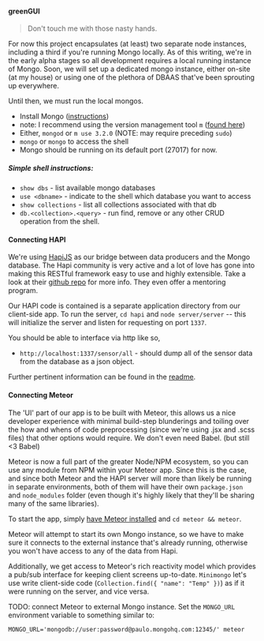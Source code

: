 #### greenGUI

> Don't touch me with those nasty hands.

For now this project encapsulates (at least) two separate node instances, including
a third if you're running Mongo locally. As of this writing, we're in the early
alpha stages so all development requires a local running instance of Mongo. Soon,
we will set up a dedicated mongo instance, either on-site (at my house) or using
one of the plethora of DBAAS that've been sprouting up everywhere.

Until then, we must run the local mongos.

- Install Mongo ([instructions](https://docs.mongodb.com/manual/installation/#tutorials))
- note: I recommend using the version management tool `m` ([found here](https://github.com/aheckmann/m))
- Either, `mongod` or `m use 3.2.0` (NOTE: may require preceding `sudo`)
- `mongo` or `mongo` to access the shell
- Mongo should be running on its default port (27017) for now.

##### Simple shell instructions:

- `show dbs` - list available mongo databases
- `use <dbname>` - indicate to the shell which database you want to access
- `show collections` - list all collections associated with that db
- `db.<collection>.<query>` - run find, remove or any other CRUD operation from the shell.

#### Connecting HAPI

We're using [HapiJS](http://hapijs.com/) as our bridge between data producers and
the Mongo database. The Hapi community is very active and a lot of love has gone into
making this RESTful framework easy to use and highly extensible. Take a look at their
[github repo](https://github.com/hapijs/hapi) for more info. They even offer a mentoring program.

Our HAPI code is contained is a separate application directory from our client-side app.
To run the server, `cd hapi` and `node server/server` -- this will initialize the server
and listen for requesting on port `1337`.

You should be able to interface via http like so,
- `http://localhost:1337/sensor/all` - should dump all of the sensor data from the database
as a json object.

Further pertinent information can be found in the [readme](https://github.com/GreenfinityFarms/green_gui/tree/master/hapi/server/readme.md).

#### Connecting Meteor

The 'UI' part of our app is to be built with Meteor, this allows us a nice developer
experience with minimal build-step blunderings and toiling over the how and whens
of code preprocessing (since we're using .jsx and .scss files) that other options
would require. We don't even need Babel. (but still <3 Babel)

Meteor is now a full part of the greater Node/NPM ecosystem, so you can use any module
from NPM within your Meteor app. Since this is the case, and since both Meteor and the
HAPI server will more than likely be running in separate environments, both of them
will have their own `package.json` and `node_modules` folder (even though it's highly likely
that they'll be sharing many of the same libraries).

To start the app, simply [have Meteor installed](https://www.meteor.com/install) and `cd meteor && meteor`.

Meteor will attempt to start its own Mongo instance, so we have to make sure it connects
to the external instance that's already running, otherwise you won't have access to any of
the data from Hapi.

Additionally, we get access to Meteor's rich reactivity model which provides a pub/sub
interface for keeping client screens up-to-date. `Minimongo` let's use write client-side
code (`Collection.find({ "name": "Temp" })`) as if it were running on the server, and vice versa.

TODO: connect Meteor to external Mongo instance. Set the `MONGO_URL` environment variable to
something similar to:

`MONGO_URL='mongodb://user:password@paulo.mongohq.com:12345/' meteor`
